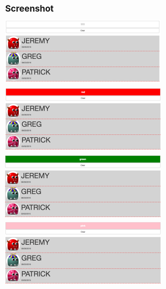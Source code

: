 # Screenshot

![01](https://github.com/shauan/Json/blob/master/img/Screen%20Shot%202017-06-23%20at%202.53.48%20PM.png?raw=true)

![02](https://github.com/shauan/Json/blob/master/img/Screen%20Shot%202017-06-23%20at%204.04.44%20PM.png?raw=true)

![03](https://github.com/shauan/Json/blob/master/img/Screen%20Shot%202017-06-23%20at%204.04.54%20PM.png?raw=true)

![04](https://github.com/shauan/Json/blob/master/img/Screen%20Shot%202017-06-23%20at%204.04.59%20PM.png?raw=true)
